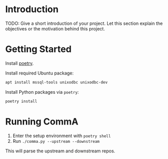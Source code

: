# Introduction
TODO: Give a short introduction of your project. Let this section explain the objectives or the motivation behind this project.

# Getting Started

Install [poetry](https://python-poetry.org/docs/).

Install required Ubuntu package:

```sh
apt install mssql-tools unixodbc unixodbc-dev
```

Install Python packages via `poetry`:

```sh
poetry install
```

# Running CommA

1. Enter the setup environment with `poetry shell`
2. Run `./comma.py --upstream --downstream`

This will parse the upstream and downstream repos.

